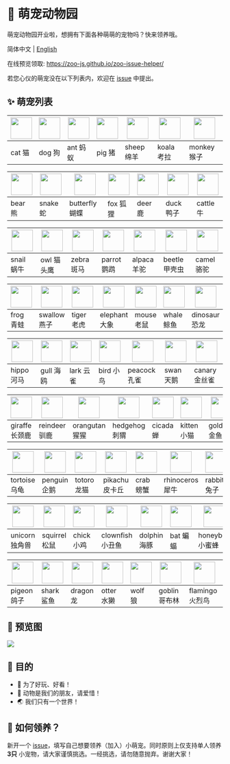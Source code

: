 # 🌈 萌宠动物园

萌宠动物园开业啦，想拥有下面各种萌萌的宠物吗？快来领养哦。

简体中文 | [English](./README.en-US.md)

在线预览领取: https://zoo-js.github.io/zoo-issue-helper/

若您心仪的萌宠没在以下列表内，欢迎在 [issue][issue-new] 中提出。

## ✨ 萌宠列表

| [<img src="https://avatars0.githubusercontent.com/u/70745181?s=200&v=4" width="50" />](https://github.com/cat-js) | [<img src="https://avatars1.githubusercontent.com/u/70746150?s=200&v=4" width="50" />](https://github.com/dog-js) | [<img src="https://avatars2.githubusercontent.com/u/70746215?s=200&v=4" width="50" />](https://github.com/ant-js) | [<img src="https://avatars1.githubusercontent.com/u/70749293?s=200&v=4" width="50" />](https://github.com/pig-js) | [<img src="https://avatars1.githubusercontent.com/u/70750007?s=200&v=4" width="50" />](https://github.com/sheep-js) | [<img src="https://avatars1.githubusercontent.com/u/70750089?s=200&v=4" width="50" />](https://github.com/koala-js) | [<img src="https://avatars1.githubusercontent.com/u/70750531?s=200&v=4" width="50" />](https://github.com/monkey-js) |
| -- | -- | -- |--  | -- | -- | -- |
| cat 猫 |  dog 狗 | ant 蚂蚁 | pig 猪 | sheep 绵羊 | koala 考拉 | monkey 猴子 |

| [<img src="https://avatars2.githubusercontent.com/u/70750582?s=200&v=4" width="50" />](https://github.com/bear-js) | [<img src="https://avatars2.githubusercontent.com/u/70750638?s=200&v=4" width="50"/>](https://github.com/snake-js) | [<img src="https://avatars2.githubusercontent.com/u/70750798?s=200&v=4" width="50" />](https://github.com/butterfly-js) | [<img src="https://avatars1.githubusercontent.com/u/70750872?s=200&v=4" width="50" />](https://github.com/fox-js) | [<img src="https://avatars3.githubusercontent.com/u/70750953?s=200&v=4" width="50" />](https://github.com/deer-js) | [<img src="https://avatars2.githubusercontent.com/u/70751028?s=200&v=4" width="50" />](https://github.com/duck-js) | [<img src="https://avatars0.githubusercontent.com/u/70751211?s=200&v=4" width="50" />](https://github.com/cattle-js) |
| -- | -- | -- |--  | -- | -- | -- |
|bear 熊 | snake 蛇|butterfly 蝴蝶| fox 狐狸|deer 鹿 | duck 鸭子|cattle 牛 |

| [<img src="https://avatars3.githubusercontent.com/u/70751299?s=200&v=4" width="50" />](https://github.com/snail-js) | [<img src="https://avatars2.githubusercontent.com/u/70752100?s=200&v=4" width="50" />](https://github.com/owl-js) | [<img src="https://avatars3.githubusercontent.com/u/70752158?s=200&v=4" width="50" />](https://github.com/zebra-js) | [<img src="https://avatars1.githubusercontent.com/u/70752245?s=200&v=4" width="50" />](https://github.com/parrot-js) | [<img src="https://avatars0.githubusercontent.com/u/70752315?s=200&v=4" width="50" />](https://github.com/alpaca-js) | [<img src="https://avatars0.githubusercontent.com/u/70752362?s=200&v=4" width="50" />](https://github.com/beetle-js) | [<img src="https://avatars3.githubusercontent.com/u/70752397?s=200&v=4" width="50" />](https://github.com/camel-js) |
| -- | -- | -- |--  | -- | -- | -- |
| snail 蜗牛| owl 猫头鹰| zebra 斑马| parrot 鹦鹉 | alpaca 羊驼| beetle 甲壳虫 | camel 骆驼|

| [<img src="https://avatars2.githubusercontent.com/u/70752488?s=200&v=4" width="50" />](https://github.com/frog-js) | [<img src="https://avatars2.githubusercontent.com/u/70752630?s=200&v=4" width="50" />](https://github.com/swallow-js) | [<img src="https://avatars0.githubusercontent.com/u/70752665?s=200&v=4" width="50" />](https://github.com/tiger-js) | [<img src="https://avatars1.githubusercontent.com/u/70752728?s=200&v=4" width="50" />](https://github.com/elephant-js) | [<img src="https://avatars0.githubusercontent.com/u/70752757?s=200&v=4" width="50" />](https://github.com/mouse-js) | [<img src="https://avatars3.githubusercontent.com/u/70752793?s=200&v=4" width="50" />](https://github.com/whale-js) | [<img src="https://avatars2.githubusercontent.com/u/70752846?s=200&v=4" width="50" />](https://github.com/dinosaur-js) |
| -- | -- | -- |--  | -- | -- | -- |
| frog 青蛙| swallow 燕子 | tiger 老虎 | elephant 大象| mouse 老鼠 | whale 鲸鱼| dinosaur 恐龙 |

| [<img src="https://avatars0.githubusercontent.com/u/70752881?s=200&v=4" width="50" />](https://github.com/hippo-js) | [<img src="https://avatars2.githubusercontent.com/u/70752962?s=200&v=4" width="50" />](https://github.com/gull-js) | [<img src="https://avatars1.githubusercontent.com/u/70753047?s=200&v=4" width="50" />](https://github.com/lark-js) | [<img src="https://avatars3.githubusercontent.com/u/70757307?s=200&v=4" width="50" />](https://github.com/bird-js) | [<img src="https://avatars3.githubusercontent.com/u/70757494?s=200&v=4" width="50" />](https://github.com/peacock-js) | [<img src="https://avatars2.githubusercontent.com/u/70757521?s=200&v=4" width="50" />](https://github.com/swan-js) | [<img src="https://avatars0.githubusercontent.com/u/70757575?s=200&v=4" width="50" />](https://github.com/canary-js) |
| -- | -- | -- |--  | -- | -- | -- |
|hippo 河马 | gull 海鸥 | lark 云雀 | bird 小鸟 | peacock 孔雀 | swan 天鹅 | canary 金丝雀|

| [<img src="https://avatars2.githubusercontent.com/u/70757639?s=200&v=4" width="50" />](https://github.com/giraffe-js) | [<img src="https://avatars1.githubusercontent.com/u/70757664?s=200&v=4" width="50" />](https://github.com/reindeer-js) | [<img src="https://avatars0.githubusercontent.com/u/70757694?s=200&v=4" width="50" />](https://github.com/orangutan-js) | [<img src="https://avatars3.githubusercontent.com/u/70757725?s=200&v=4" width="50" />](https://github.com/hedgehog-js) | [<img src="https://avatars3.githubusercontent.com/u/70757758?s=200&v=4" width="50" />](https://github.com/cicada-js) | [<img src="https://avatars2.githubusercontent.com/u/70757890?s=200&v=4" width="50" />](https://github.com/kitten-js) | [<img src="https://avatars3.githubusercontent.com/u/70762676?s=200&v=4" width="50" />](https://github.com/goldfish-js) |
| -- | -- | -- |--  | -- | -- | -- |
| giraffe 长颈鹿 | reindeer 驯鹿 | orangutan 猩猩 | hedgehog 刺猬| cicada 蝉 | kitten 小猫| goldfish 金鱼 |

| [<img src="https://avatars1.githubusercontent.com/u/70783027?s=200&v=4" width="50" />](https://github.com/tortoise-js) | [<img src="https://avatars3.githubusercontent.com/u/70783043?s=200&v=4" width="50" />](https://github.com/penguin-js) | [<img src="https://avatars3.githubusercontent.com/u/70783073?s=200&v=4" width="50" />](https://github.com/totoro-js) | [<img src="https://avatars3.githubusercontent.com/u/70783107?s=200&v=4" width="50" />](https://github.com/pikachu-js) | [<img src="https://avatars0.githubusercontent.com/u/70783229?s=200&v=4" width="50" />](https://github.com/crab-js) | [<img src="https://avatars0.githubusercontent.com/u/70783273?s=200&v=4" width="50" />](https://github.com/rhinoceros-js) | [<img src="https://avatars2.githubusercontent.com/u/70783302?s=200&v=4" width="50" />](https://github.com/rabbit-js) |
| -- | -- | -- |--  | -- | -- | -- |
| tortoise 乌龟 | penguin 企鹅 | totoro 龙猫 | pikachu 皮卡丘 | crab 螃蟹 | rhinoceros 犀牛 | rabbit 兔子 |

| [<img src="https://avatars1.githubusercontent.com/u/70783423?s=200&v=4" width="50" />](https://github.com/unicorn-js) | [<img src="https://avatars2.githubusercontent.com/u/70783453?s=200&v=4" width="50" />](https://github.com/squirrel-js) | [<img src="https://avatars1.githubusercontent.com/u/70783479?s=200&v=4" width="50" />](https://github.com/chick-js) | [<img src="https://avatars3.githubusercontent.com/u/70783502?s=200&v=4" width="50">](https://github.com/clownfish-js) | [<img src="https://avatars0.githubusercontent.com/u/70783522?s=200&v=4" width="50" />](https://github.com/dolphin-js) | [<img src="https://avatars2.githubusercontent.com/u/70783585?s=200&v=4" width="50" />](https://github.com/bat-js) | [<img src="https://avatars0.githubusercontent.com/u/70783684?s=200&v=4" width="50" />](https://github.com/honeybee-js) |
| -- | -- | -- |--  | -- | -- | -- |
| unicorn 独角兽 | squirrel 松鼠 | chick 小鸡 | clownfish 小丑鱼 | dolphin 海豚 | bat 蝙蝠 | honeybee 小蜜蜂 |

| [<img src="https://avatars3.githubusercontent.com/u/70783705?s=200&v=4" width="50" />](https://github.com/pigeon-js) | [<img src="https://avatars2.githubusercontent.com/u/70783812?s=200&v=4" width="50" />](https://github.com/shark-ts) | [<img src="https://avatars3.githubusercontent.com/u/70783905?s=200&v=4" width="50" />](https://github.com/dragon-ts) | [<img src="https://avatars0.githubusercontent.com/u/70784646?s=200&v=4" width="50" />](https://github.com/otter-ts) | [<img src="https://avatars3.githubusercontent.com/u/70870347?s=200&v=4" width="50" />](https://github.com/wolf-ts) | [<img src="https://avatars0.githubusercontent.com/u/71177746?s=200&v=4" width="50" />](https://github.com/goblin-js) | [<img src="https://avatars0.githubusercontent.com/u/71747962?s=200&v=4" width="50" />](https://github.com/flamingo-js) |
| -- | -- | -- |--  | -- | -- | -- |
| pigeon 鸽子 | shark 鲨鱼 | dragon 龙 | otter 水獭 | wolf 狼 | goblin 哥布林 |  flamingo 火烈鸟 |

## 🌟 预览图

![](https://github.com/zoo-js/zoo/blob/master/assets/pets.png?raw=true)

## 💖 目的

- 🎁 为了好玩、好看！
- 🙂 动物是我们的朋友，请爱惜！
- 🌏 我们只有一个世界！

## 💄 如何领养？

新开一个 [issue][issue-new]，填写自己想要领养（加入）小萌宠。同时原则上仅支持单人领养 **3只** 小宠物，请大家谨慎挑选。一经挑选，请勿随意抛弃。谢谢大家！

[issue-new]:https://github.com/zoo-js/zoo/issues/new/choose
